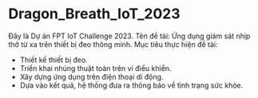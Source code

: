 # Dragon_Breath_IoT_2023
Đây là Dự án FPT IoT Challenge 2023.
Tên đề tài: Ứng dụng giám sát nhịp thở từ xa trên thiết bị đeo thông minh.
Mục tiêu thực hiện đề tài:
- Thiết kế thiết bị đeo.
- Triển khai nhúng thuật toán trên vi điều khiển.
- Xây dựng ứng dụng trên điện thoại di động.
- Dựa vào kết quả, hệ thống đưa ra thông báo về tình trạng sức khỏe.
